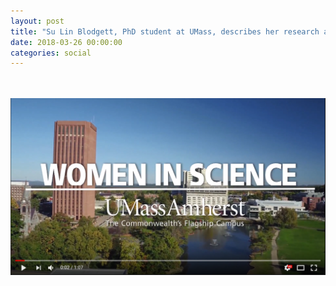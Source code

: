 ```yaml
---
layout: post
title: "Su Lin Blodgett, PhD student at UMass, describes her research and what makes CICS a great place for women graduate students"
date: 2018-03-26 00:00:00
categories: social
---
```

<br/><br/>
[![Su's experience](/images/su-youtube_video.PNG)](https://www.youtube.com/watch?v=wZMX8mb1ln8)







